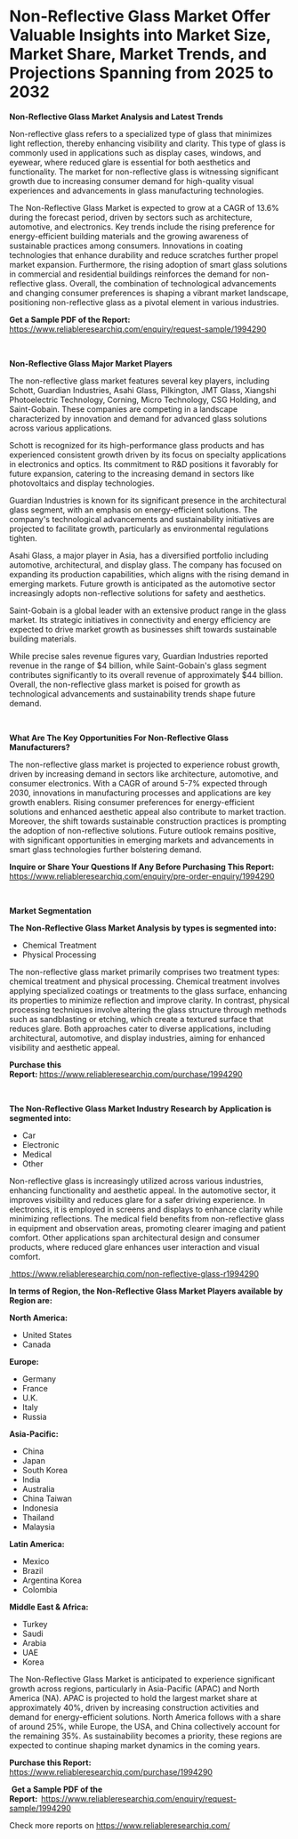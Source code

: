 <p><h1>Non-Reflective Glass Market Offer Valuable Insights into Market Size, Market Share, Market Trends, and Projections Spanning from 2025 to 2032</h1></p><p><strong>Non-Reflective Glass Market Analysis and Latest Trends</strong></p>
<p><p>Non-reflective glass refers to a specialized type of glass that minimizes light reflection, thereby enhancing visibility and clarity. This type of glass is commonly used in applications such as display cases, windows, and eyewear, where reduced glare is essential for both aesthetics and functionality. The market for non-reflective glass is witnessing significant growth due to increasing consumer demand for high-quality visual experiences and advancements in glass manufacturing technologies.</p><p>The Non-Reflective Glass Market is expected to grow at a CAGR of 13.6% during the forecast period, driven by sectors such as architecture, automotive, and electronics. Key trends include the rising preference for energy-efficient building materials and the growing awareness of sustainable practices among consumers. Innovations in coating technologies that enhance durability and reduce scratches further propel market expansion. Furthermore, the rising adoption of smart glass solutions in commercial and residential buildings reinforces the demand for non-reflective glass. Overall, the combination of technological advancements and changing consumer preferences is shaping a vibrant market landscape, positioning non-reflective glass as a pivotal element in various industries.</p></p>
<p><strong>Get a Sample PDF of the Report:&nbsp;</strong> <a href="https://www.reliableresearchiq.com/enquiry/request-sample/1994290?utm_campaign=2783&utm_medium=2&utm_source=Github&utm_content=ia&utm_term=03042025&utm_id=non-reflective-glass">https://www.reliableresearchiq.com/enquiry/request-sample/1994290</a></p>
<p>&nbsp;</p>
<p><strong>Non-Reflective Glass Major Market Players</strong></p>
<p><p>The non-reflective glass market features several key players, including Schott, Guardian Industries, Asahi Glass, Pilkington, JMT Glass, Xiangshi Photoelectric Technology, Corning, Micro Technology, CSG Holding, and Saint-Gobain. These companies are competing in a landscape characterized by innovation and demand for advanced glass solutions across various applications.</p><p>Schott is recognized for its high-performance glass products and has experienced consistent growth driven by its focus on specialty applications in electronics and optics. Its commitment to R&D positions it favorably for future expansion, catering to the increasing demand in sectors like photovoltaics and display technologies.</p><p>Guardian Industries is known for its significant presence in the architectural glass segment, with an emphasis on energy-efficient solutions. The company's technological advancements and sustainability initiatives are projected to facilitate growth, particularly as environmental regulations tighten.</p><p>Asahi Glass, a major player in Asia, has a diversified portfolio including automotive, architectural, and display glass. The company has focused on expanding its production capabilities, which aligns with the rising demand in emerging markets. Future growth is anticipated as the automotive sector increasingly adopts non-reflective solutions for safety and aesthetics.</p><p>Saint-Gobain is a global leader with an extensive product range in the glass market. Its strategic initiatives in connectivity and energy efficiency are expected to drive market growth as businesses shift towards sustainable building materials.</p><p>While precise sales revenue figures vary, Guardian Industries reported revenue in the range of $4 billion, while Saint-Gobain's glass segment contributes significantly to its overall revenue of approximately $44 billion. Overall, the non-reflective glass market is poised for growth as technological advancements and sustainability trends shape future demand.</p></p>
<p>&nbsp;</p>
<p><strong>What Are The Key Opportunities For Non-Reflective Glass Manufacturers?</strong></p>
<p><p>The non-reflective glass market is projected to experience robust growth, driven by increasing demand in sectors like architecture, automotive, and consumer electronics. With a CAGR of around 5-7% expected through 2030, innovations in manufacturing processes and applications are key growth enablers. Rising consumer preferences for energy-efficient solutions and enhanced aesthetic appeal also contribute to market traction. Moreover, the shift towards sustainable construction practices is prompting the adoption of non-reflective solutions. Future outlook remains positive, with significant opportunities in emerging markets and advancements in smart glass technologies further bolstering demand.</p></p>
<p><strong>Inquire or Share Your Questions If Any Before Purchasing This Report:</strong> <a href="https://www.reliableresearchiq.com/enquiry/pre-order-enquiry/1994290?utm_campaign=2783&utm_medium=2&utm_source=Github&utm_content=ia&utm_term=03042025&utm_id=non-reflective-glass">https://www.reliableresearchiq.com/enquiry/pre-order-enquiry/1994290</a></p>
<p>&nbsp;</p>
<p><strong>Market Segmentation</strong></p>
<p><strong>The Non-Reflective Glass Market Analysis by types is segmented into:</strong></p>
<p><ul><li>Chemical Treatment</li><li>Physical Processing</li></ul></p>
<p><p>The non-reflective glass market primarily comprises two treatment types: chemical treatment and physical processing. Chemical treatment involves applying specialized coatings or treatments to the glass surface, enhancing its properties to minimize reflection and improve clarity. In contrast, physical processing techniques involve altering the glass structure through methods such as sandblasting or etching, which create a textured surface that reduces glare. Both approaches cater to diverse applications, including architectural, automotive, and display industries, aiming for enhanced visibility and aesthetic appeal.</p></p>
<p><strong>Purchase this Report:&nbsp;</strong><a href="https://www.reliableresearchiq.com/purchase/1994290?utm_campaign=2783&utm_medium=2&utm_source=Github&utm_content=ia&utm_term=03042025&utm_id=non-reflective-glass">https://www.reliableresearchiq.com/purchase/1994290</a></p>
<p>&nbsp;</p>
<p><strong>The Non-Reflective Glass Market Industry Research by Application is segmented into:</strong></p>
<p><ul><li>Car</li><li>Electronic</li><li>Medical</li><li>Other</li></ul></p>
<p><p>Non-reflective glass is increasingly utilized across various industries, enhancing functionality and aesthetic appeal. In the automotive sector, it improves visibility and reduces glare for a safer driving experience. In electronics, it is employed in screens and displays to enhance clarity while minimizing reflections. The medical field benefits from non-reflective glass in equipment and observation areas, promoting clearer imaging and patient comfort. Other applications span architectural design and consumer products, where reduced glare enhances user interaction and visual comfort.</p></p>
<p><a href="https://www.reliableresearchiq.com/non-reflective-glass-r1994290?utm_campaign=2783&utm_medium=2&utm_source=Github&utm_content=ia&utm_term=03042025&utm_id=non-reflective-glass">&nbsp;https://www.reliableresearchiq.com/non-reflective-glass-r1994290</a></p>
<p><strong>In terms of Region, the Non-Reflective Glass Market Players available by Region are:</strong></p>
<p>
    <p> <strong> North America: </strong>
        <ul>
            <li>United States</li>
            <li>Canada</li>
        </ul>
        </p> 
    <p> <strong> Europe: </strong>
        <ul>
            <li>Germany</li>
            <li>France</li>
            <li>U.K.</li>
            <li>Italy</li>
            <li>Russia</li>
        </ul>
        </p> 
    <p> <strong> Asia-Pacific: </strong>
        <ul>
            <li>China</li>
            <li>Japan</li>
            <li>South Korea</li>
            <li>India</li>
            <li>Australia</li>
            <li>China Taiwan</li>
            <li>Indonesia</li>
            <li>Thailand</li>
            <li>Malaysia</li>
        </ul>
        </p> 
    <p> <strong> Latin America: </strong>
        <ul>
            <li>Mexico</li>
            <li>Brazil</li>
            <li>Argentina Korea</li>
            <li>Colombia</li>
        </ul>
        </p> 
    <p> <strong> Middle East & Africa: </strong>
        <ul>
            <li>Turkey</li>
            <li>Saudi</li>
            <li>Arabia</li>
            <li>UAE</li>
            <li>Korea</li>
        </ul>
    </p>
    </p>
<p><p>The Non-Reflective Glass Market is anticipated to experience significant growth across regions, particularly in Asia-Pacific (APAC) and North America (NA). APAC is projected to hold the largest market share at approximately 40%, driven by increasing construction activities and demand for energy-efficient solutions. North America follows with a share of around 25%, while Europe, the USA, and China collectively account for the remaining 35%. As sustainability becomes a priority, these regions are expected to continue shaping market dynamics in the coming years.</p></p>
<p><strong>Purchase this Report: </strong><a href="https://www.reliableresearchiq.com/purchase/1994290?utm_campaign=2783&utm_medium=2&utm_source=Github&utm_content=ia&utm_term=03042025&utm_id=non-reflective-glass">https://www.reliableresearchiq.com/purchase/1994290</a></p>
<p>&nbsp;<strong>Get a Sample PDF of the Report:&nbsp;&nbsp;</strong><a href="https://www.reliableresearchiq.com/enquiry/request-sample/1994290?utm_campaign=2783&utm_medium=2&utm_source=Github&utm_content=ia&utm_term=03042025&utm_id=non-reflective-glass">https://www.reliableresearchiq.com/enquiry/request-sample/1994290</a></p>
<p><strong></strong></p>
<p>Check more reports on <a href="https://www.reliableresearchiq.com/?utm_campaign=2783&utm_medium=2&utm_source=Github&utm_content=ia&utm_term=03042025&utm_id=non-reflective-glass">https://www.reliableresearchiq.com/</a></p>